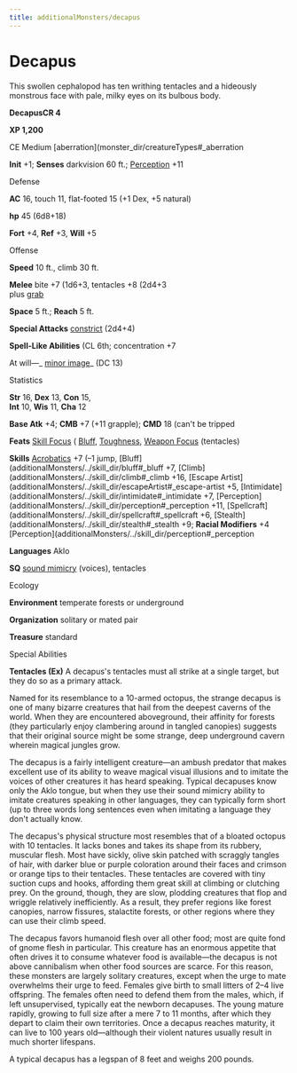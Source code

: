 ```yaml
---
title: additionalMonsters/decapus
---
```

# Decapus

This swollen cephalopod has ten writhing tentacles and a hideously monstrous face with pale, milky eyes on its bulbous body.

**DecapusCR 4**

**XP 1,200**

CE Medium [aberration](monster_dir/creatureTypes#_aberration

**Init** +1; **Senses** darkvision 60 ft.; [Perception](additionalMonsters/../skill_dir/perception#_perception) +11

Defense

**AC** 16, touch 11, flat-footed 15 (+1 Dex, +5 natural)

**hp** 45 (6d8+18)

**Fort** +4, **Ref** +3, **Will** +5

Offense

**Speed** 10 ft., climb 30 ft.

**Melee** bite +7 (1d6+3, tentacles +8 (2d4+3   
plus [grab](monster_dir/universalMonsterRules#_grab)

**Space** 5 ft.; **Reach** 5 ft.

**Special Attacks** [constrict](monster_dir/universalMonsterRules#_constrict) (2d4+4)

**Spell-Like Abilities** (CL 6th; concentration +7

At will—_ [minor image](additionalMonsters/../spell_dir/minorImage#_minor-image)_ (DC 13)

Statistics

**Str** 16, **Dex** 13, **Con** 15,   
**Int** 10, **Wis** 11, **Cha** 12

**Base Atk** +4; **CMB** +7 (+11 grapple); **CMD** 18 (can't be tripped

**Feats** [Skill Focus](additionalMonsters/../feats#_skill-focus) ( [Bluff](additionalMonsters/../skill_dir/bluff#_bluff), [Toughness](additionalMonsters/../feats#_toughness), [Weapon Focus](additionalMonsters/../feats#_weapon-focus) (tentacles)

**Skills** [Acrobatics](additionalMonsters/../skill_dir/acrobatics#_acrobatics) +7 (–1 jump, [Bluff](additionalMonsters/../skill_dir/bluff#_bluff +7, [Climb](additionalMonsters/../skill_dir/climb#_climb +16, [Escape Artist](additionalMonsters/../skill_dir/escapeArtist#_escape-artist +5, [Intimidate](additionalMonsters/../skill_dir/intimidate#_intimidate +7, [Perception](additionalMonsters/../skill_dir/perception#_perception +11, [Spellcraft](additionalMonsters/../skill_dir/spellcraft#_spellcraft +6, [Stealth](additionalMonsters/../skill_dir/stealth#_stealth +9; **Racial Modifiers** +4 [Perception](additionalMonsters/../skill_dir/perception#_perception

**Languages** Aklo

**SQ** [sound mimicry](monster_dir/universalMonsterRules#_sound-mimicry) (voices), tentacles

Ecology

**Environment** temperate forests or underground

**Organization** solitary or mated pair

**Treasure** standard

Special Abilities

**Tentacles (Ex)** A decapus's tentacles must all strike at a single target, but they do so as a primary attack.

Named for its resemblance to a 10-armed octopus, the strange decapus is one of many bizarre creatures that hail from the deepest caverns of the world. When they are encountered aboveground, their affinity for forests (they particularly enjoy clambering around in tangled canopies) suggests that their original source might be some strange, deep underground cavern wherein magical jungles grow.

The decapus is a fairly intelligent creature—an ambush predator that makes excellent use of its ability to weave magical visual illusions and to imitate the voices of other creatures it has heard speaking. Typical decapuses know only the Aklo tongue, but when they use their sound mimicry ability to imitate creatures speaking in other languages, they can typically form short (up to three words long sentences even when imitating a language they don't actually know.

The decapus's physical structure most resembles that of a bloated octopus with 10 tentacles. It lacks bones and takes its shape from its rubbery, muscular flesh. Most have sickly, olive skin patched with scraggly tangles of hair, with darker blue or purple coloration around their faces and crimson or orange tips to their tentacles. These tentacles are covered with tiny suction cups and hooks, affording them great skill at climbing or clutching prey. On the ground, though, they are slow, plodding creatures that flop and wriggle relatively inefficiently. As a result, they prefer regions like forest canopies, narrow fissures, stalactite forests, or other regions where they can use their climb speed.

The decapus favors humanoid flesh over all other food; most are quite fond of gnome flesh in particular. This creature has an enormous appetite that often drives it to consume whatever food is available—the decapus is not above cannibalism when other food sources are scarce. For this reason, these monsters are largely solitary creatures, except when the urge to mate overwhelms their urge to feed. Females give birth to small litters of 2–4 live offspring. The females often need to defend them from the males, which, if left unsupervised, typically eat the newborn decapuses. The young mature rapidly, growing to full size after a mere 7 to 11 months, after which they depart to claim their own territories. Once a decapus reaches maturity, it can live to 100 years old—although their violent natures usually result in much shorter lifespans.

A typical decapus has a legspan of 8 feet and weighs 200 pounds.


